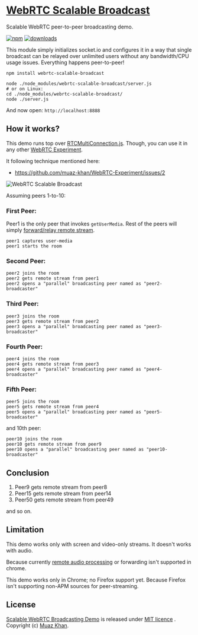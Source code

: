 # [WebRTC Scalable Broadcast](https://github.com/muaz-khan/WebRTC-Scalable-Broadcast)

Scalable WebRTC peer-to-peer broadcasting demo.

[![npm](https://img.shields.io/npm/v/webrtc-scalable-broadcast.svg)](https://npmjs.org/package/webrtc-scalable-broadcast) [![downloads](https://img.shields.io/npm/dm/webrtc-scalable-broadcast.svg)](https://npmjs.org/package/webrtc-scalable-broadcast)

This module simply initializes socket.io and configures it in a way that single broadcast can be relayed over unlimited users without any bandwidth/CPU usage issues. Everything happens peer-to-peer!

```
npm install webrtc-scalable-broadcast

node ./node_modules/webrtc-scalable-broadcast/server.js
# or on Linux:
cd ./node_modules/webrtc-scalable-broadcast/
node ./server.js
```

And now open: `http://localhost:8888`

## How it works?

This demo runs top over [RTCMultiConnection.js](http://www.RTCMultiConnection.org/). Though, you can use it in any other [WebRTC Experiment](https://www.webrtc-experiment.com/).

It following technique mentioned here:

* https://github.com/muaz-khan/WebRTC-Experiment/issues/2

![WebRTC Scalable Broadcast](https://sites.google.com/site/webrtcexperiments/WebRTC-attach-remote-stream.png)

Assuming peers 1-to-10:

### First Peer:

Peer1 is the only peer that invokes `getUserMedia`. Rest of the peers will simply [forward/relay remote stream](https://www.webrtc-experiment.com/RTCMultiConnection/remote-stream-forwarding.html).

```
peer1 captures user-media
peer1 starts the room
```

### Second Peer:

```
peer2 joins the room
peer2 gets remote stream from peer1
peer2 opens a "parallel" broadcasting peer named as "peer2-broadcaster"
```

### Third Peer:

```
peer3 joins the room
peer3 gets remote stream from peer2
peer3 opens a "parallel" broadcasting peer named as "peer3-broadcaster"
```

### Fourth Peer:

```
peer4 joins the room
peer4 gets remote stream from peer3
peer4 opens a "parallel" broadcasting peer named as "peer4-broadcaster"
```

### Fifth Peer:

```
peer5 joins the room
peer5 gets remote stream from peer4
peer5 opens a "parallel" broadcasting peer named as "peer5-broadcaster"
```

and 10th peer:

```
peer10 joins the room
peer10 gets remote stream from peer9
peer10 opens a "parallel" broadcasting peer named as "peer10-broadcaster"
```

## Conclusion

1. Peer9 gets remote stream from peer8
2. Peer15 gets remote stream from peer14
3. Peer50 gets remote stream from peer49

and so on.

## Limitation

This demo works only with screen and video-only streams. It doesn't works with audio.

Because currently [remote audio processing](https://www.webrtc-experiment.com/demos/remote-stream-recording.html) or forwarding isn't supported in chrome.

This demo works only in Chrome; no Firefox support yet. Because Firefox isn't supporting non-APM sources for peer-streaming.

## License

[Scalable WebRTC Broadcasting Demo](https://github.com/muaz-khan/WebRTC-Scalable-Broadcast) is released under [MIT licence](https://www.webrtc-experiment.com/licence/) . Copyright (c) [Muaz Khan](https://plus.google.com/+MuazKhan).
